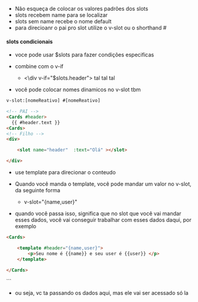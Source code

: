 - Não esqueça de colocar os valores padrões dos slots
- slots recebem name para se localizar
- slots sem name recebe o nome default
- para direcioanr o pai pro slot utilize o v-slot ou o shorthand #

#### slots condicionais

- voce pode usar $slots para fazer condições especificas
- combine com o v-if

  - <\div v-if="$slots.header"> tal tal tal

- você pode colocar nomes dinamicos no v-slot tbm

```html
v-slot:[nomeReativo] #[nomeReativo]
```

```html
<!-- PAI -->
<Cards #header>
  {{ #header.text }}
<Cards>
<!-- Filho -->
<div>

    <slot name="header"  :text="Olá" ></slot>

</div>
```

- use template para direcionar o conteudo

- Quando você manda o template, você pode mandar um valor no v-slot, da seguinte forma
    - v-slot="{name,user}"
- quando você passa isso, significa que no slot que você vai mandar esses dados, você vai conseguir trabalhar com esses dados daqui, por exemplo

```html
<Cards>

    <template #header="{name,user}">
        <p>Seu nome é {{name}} e seu user é {{user}} </p>
    </template>

</Cards>
```
<template>
<slot #header :mensagem='mensagem' ></slot>
</template>
<script setup>
    import { ref } from 'vue';
    let mensagem = ref("Oi")
</script>
``` 

- ou seja, vc ta passando os dados aqui, mas ele vai ser acessado só la

